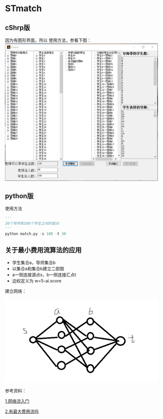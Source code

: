 # STmatch

## cShrp版

因为有图形界面，所以
使用方法，参看下图：
![](./cSharp/pic.PNG)


## python版

使用方法

```python
'''
30个导师和100个学生之间的配对
'''
python match.py -s 100 -t 30
```

## 关于最小费用流算法的应用
- 学生集合a，导师集合b
- 以集合a和集合b建立二部图
- a一侧连接源点s，b一侧连接汇点t
- 边权定义为 w=5-ai.score

建立网络：

![](./python/network.PNG)

参考资料：

[1.网络流入门](https://comzyh.com/blog/archives/568/)

[2.有最大费用流吗](https://www.zhihu.com/question/27975043)


